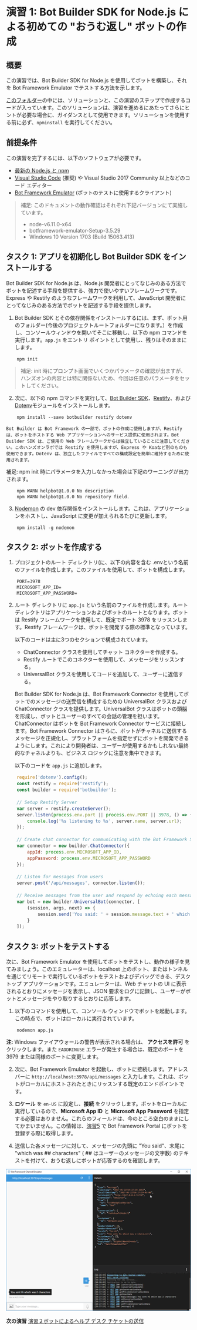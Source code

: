 # 演習 1: Bot Builder SDK for Node.js による初めての "おうむ返し" ボットの作成

## 概要

この演習では、Bot Builder SDK for Node.js を使用してボットを構築し、それを Bot Framework Emulator でテストする方法を示します。

[このフォルダー](./exercise1-EchoBot)の中には、ソリューションと、この演習のステップで作成するコードが入っています。このソリューションは、演習を進めるにあたってさらにヒントが必要な場合に、ガイダンスとして使用できます。ソリューションを使用する前に必ず、`npminstall` を実行してください。

## 前提条件

この演習を完了するには、以下のソフトウェアが必要です。

* [最新の Node.js と npm](https://nodejs.org/en/download)
* [Visual Studio Code](https://code.visualstudio.com/download) (推奨) や Visual Studio 2017 Community 以上などのコード エディター
* [Bot Framework Emulator](https://emulator.botframework.com/) (ボットのテストに使用するクライアント)

<!-- ドライラン時に補足追加 -->
> 補足: このドキュメントの動作確認はそれぞれ下記バージョンにて実施しています。
>* node-v6.11.0-x64
>* botframework-emulator-Setup-3.5.29
>* Windows 10 Version 1703 (Build 15063.413)
<!-- ドライラン時に補足追加 -->

## タスク 1: アプリを初期化し Bot Builder SDK をインストールする

Bot Builder SDK for Node.js は、Node.js 開発者にとってなじみのある方法でボットを記述する手段を提供する、強力で使いやすいフレームワークです。Express や Restify のようなフレームワークを利用して、JavaScript 開発者にとってなじみのある方法でボットを記述する手段を提供します。

1. Bot Builder SDK とその依存関係をインストールするには、まず、ボット用のフォルダー(今後のプロジェクトルートフォルダーになります。）を作成し、コンソールウィンドウを開いてそこに移動し、以下の npm コマンドを実行します。`app.js` をエントリ ポイントとして使用し、残りはそのままにします。

```
    npm init
```

<!-- ドライラン時に補足追加 -->
> 補足: init 時にプロンプト画面でいくつかパラメータの確認が出ますが、ハンズオンの内容とは特に関係ないため、今回は任意のパラメータをセットしてください。

2. 次に、以下の npm コマンドを実行して、[Bot Builder SDK](https://dev.botframework.com/)、[Restify](http://restify.com/)、および[Dotenv](https://github.com/motdotla/dotenv)モジュールをインストールします。

```
    npm install --save botbuilder restify dotenv
```

    Bot Builder は Bot Framework の一部で、ボットの作成に使用しますが、Restify は、ボットをホストする Web アプリケーションへのサービス提供に使用されます。Bot Builder SDK は、ご使用の Web フレームワークからは独立していることに注意してください。このハンズオンラボでは Restify を使用しますが、Express や Koaなど別のものも使用できます。Dotenv は、独立したファイルですべての構成設定を簡単に維持するために使用されます。

<!--- ドライラン時に補足追加 -->
 補足: npm init 時にパラメータを入力しなかった場合は下記のワーニングが出力されます。

```
    npm WARN helpbot@1.0.0 No description
    npm WARN helpbot@1.0.0 No repository field.
```

3. [Nodemon](https://nodemon.io/) の dev 依存関係をインストールします。これは、アプリケーションをホストし、JavaScript に変更が加えられるたびに更新します。

```
    npm install -g nodemon
```

## タスク 2: ボットを作成する

1. プロジェクトのルート ディレクトリ(に、以下の内容を含む .envという名前のファイルを作成します。このファイルを使用して、ボットを構成します。

```
    PORT=3978
    MICROSOFT_APP_ID=
    MICROSOFT_APP_PASSWORD=
```

2. ルート ディレクトリに `app.js` という名前のファイルを作成します。ルートディレクトリはアプリケーションおよびボットのルートとなります。ボットは Restify フレームワークを使用して、既定でポート 3978 をリッスンします。Restify フレームワークは、ボットを開発する際の標準となっています。

    以下のコードは主に3つのセクションで構成されています。

    *   ChatConnector クラスを使用してチャット コネクターを作成する。
    *   Restify ルートでこのコネクターを使用して、メッセージをリッスンする。
    *   UniversalBot クラスを使用してコードを追加して、ユーザーに返信する。

    Bot Builder SDK for Node.js は、Bot Framework Connector を使用してボットでのメッセージの送受信を構成するための UniversalBot クラスおよび ChatConnector クラスを提供します。UniversalBot クラスはボットの頭脳を形成し、ボットとユーザーのすべての会話の管理を担います。ChatConnector はボットを Bot Framework Connector サービスに接続します。Bot Framework Connector はさらに、ボットがチャネルに送信するメッセージを正規化し、プラットフォームを指定せずにボットを開発できるようにします。これにより開発者は、ユーザーが使用するかもしれない最終的なチャネルよりも、ビジネス ロジックに注意を集中できます。

    以下のコードを `app.js` に追加します。

``` javascript
    require('dotenv').config();
    const restify = require('restify');
    const builder = require('botbuilder');

    // Setup Restify Server
    var server = restify.createServer();
    server.listen(process.env.port || process.env.PORT || 3978, () => {
        console.log('%s listening to %s', server.name, server.url);
    });

    // Create chat connector for communicating with the Bot Framework Service
    var connector = new builder.ChatConnector({
        appId: process.env.MICROSOFT_APP_ID,
        appPassword: process.env.MICROSOFT_APP_PASSWORD
    });

    // Listen for messages from users
    server.post('/api/messages', connector.listen());

    // Receive messages from the user and respond by echoing each message back (prefixed with 'You said:')
    var bot = new builder.UniversalBot(connector, [
        (session, args, next) => {
            session.send('You said: ' + session.message.text + ' which was ' + session.message.text.length + ' characters');
        }
    ]);
```

## タスク 3: ボットをテストする

次に、Bot Framework Emulator を使用してボットをテストし、動作の様子を見てみましょう。このエミュレーターは、localhost 上のボット、またはトンネルを通じてリモートで実行しているボットをテストおよびデバッグできる、デスクトップ アプリケーションです。エミュレーターは、Web チャットの UI に表示されるとおりにメッセージを表示し、JSON 要求をログに記録し、ユーザーがボットとメッセージをやり取りするとおりに応答します。

1.  以下のコマンドを使用して、コンソール
    ウィンドウでボットを起動します。この時点で、ボットはローカルに実行されています。

```
    nodemon app.js
```

 **注:** Windows ファイアウォールの警告が表示される場合は、 **アクセスを許可** をクリックします。また `EADDRINUSE` エラーが発生する場合は、既定のポートを 3979 または同様のポートに変更します。

2.  次に、Bot Framework Emulator を起動し、ボットに接続します。アドレス バーに `http://localhost:3978/api/messages` と入力します。これは、ボットがローカルにホストされたときにリッスンする既定のエンドポイントです。

3.  **ロケール** を `en-US` に設定し、**接続** をクリックします。ボットをローカルに実行しているので、**Microsoft App ID** と **Microsoft App Password** を指定する必要はありません。これらのフィールドは、今のところ空白のままにしてかまいません。この情報は、[演習5](./exercise5-Deployment.md) で Bot Framework Portal にボットを登録する際に取得します。

4.  送信した各メッセージに対して、メッセージの先頭に "You said"、末尾に "which was ## characters" ( ## はユーザーのメッセージの文字数) のテキストを付けて、おうむ返しにボットが応答するのを確認します。

   ![exercise1-echo-bot](./media/1-1.png)

**次の演習** [演習２ボットによるヘルプ デスク チケットの送信](./exercise2-TicketSubmissionDialog.md)
